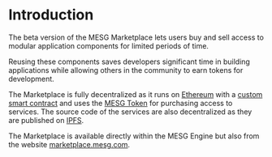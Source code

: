 # Introduction

The beta version of the MESG Marketplace lets users buy and sell access to modular application components for limited periods of time.

Reusing these components saves developers significant time in building applications while allowing others in the community to earn tokens for development.

The Marketplace is fully decentralized as it runs on [Ethereum](https://etherscan.io/address/0x0C6e8d0eC4770fDa8A56CD912392d2ff14822952) with a [custom smart contract](https://github.com/mesg-foundation/marketplace) and uses the [MESG Token](https://mesg.com/token/) for purchasing access to services. The source code of the services are also decentralized as they are published on [IPFS](https://ipfs.io/).

The Marketplace is available directly within the MESG Engine but also from the website [marketplace.mesg.com](https://marketplace.mesg.com).
